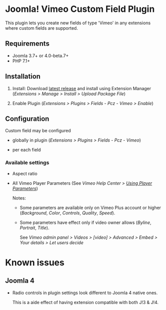 # Joomla! Vimeo Custom Field Plugin

This plugin lets you create new fields of type 'Vimeo' in any extensions where custom fields are supported.


## Requirements

- Joomla 3.7+ or 4.0-beta.7+
- PHP 7.1+


## Installation

1. Install:
   Download [latest release](https://github.com/piotr-cz/joomla-customfields-vimeo/releases/latest) and install using Extension Manager (_Extensions > Manage > Install > Upload Package File_)

1. Enable Plugin
   (_Extensions > Plugins > Fields - Pcz - Vimeo > Enable_)


## Configuration

Custom field may be configured

- globally in plugin (_Extensions > Plugins > Fields - Pcz - Vimeo_)

- per each field


### Available settings

- Aspect ratio

- All Vimeo Player Parameters (See _Vimeo Help Center > [Using Player Parameters](https://vimeo.zendesk.com/hc/en-us/articles/360001494447-Using-Player-Parameter)_)

  Notes:

  - Some parameters are available only on Vimeo Plus account or higher (_Background_, _Color_, _Controls_, _Quality_, _Speed_).

  - Some parameters have effect only if video owner allows (_Byline_, _Portrait_, _Title_).

    See _Vimeo admin panel > Videos > [video] > Advanced > Embed > Your details > Let users decide_


# Known issues

## Joomla 4

- Radio controls in plugin settings look different to Joomla 4 native ones.

  This is a aide effect of having extension compatible with both J!3 & J!4.
